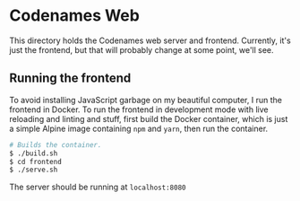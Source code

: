 # Codenames Web

This directory holds the Codenames web server and frontend. Currently, it's
just the frontend, but that will probably change at some point, we'll see.

## Running the frontend

To avoid installing JavaScript garbage on my beautiful computer, I run the
frontend in Docker. To run the frontend in development mode with live reloading
and linting and stuff, first build the Docker container, which is just a simple
Alpine image containing `npm` and `yarn`, then run the container.

```bash
# Builds the container.
$ ./build.sh
$ cd frontend
$ ./serve.sh
```

The server should be running at `localhost:8080`
